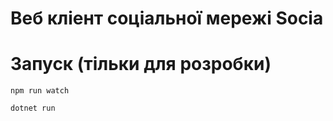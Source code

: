 # Веб кліент соціальної мережі Socia

# Запуск (тільки для розробки)

```pwsh
npm run watch
```

```pwsh
dotnet run
```
